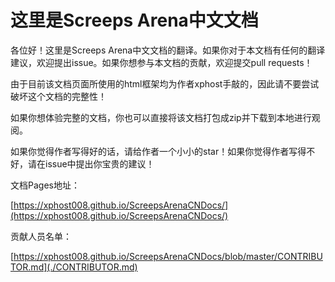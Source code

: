 # 这里是Screeps Arena中文文档

各位好！这里是Screeps Arena中文文档的翻译。如果你对于本文档有任何的翻译建议，欢迎提出issue。如果你想参与本文档的贡献，欢迎提交pull requests！

由于目前该文档页面所使用的html框架均为作者xphost手敲的，因此请不要尝试破坏这个文档的完整性！

如果你想体验完整的文档，你也可以直接将该文档打包成zip并下载到本地进行观阅。

如果你觉得作者写得好的话，请给作者一个小小的star！如果你觉得作者写得不好，请在issue中提出你宝贵的建议！

文档Pages地址：

[https://xphost008.github.io/ScreepsArenaCNDocs/](https://xphost008.github.io/ScreepsArenaCNDocs/)

贡献人员名单：

[https://xphost008.github.io/ScreepsArenaCNDocs/blob/master/CONTRIBUTOR.md](./CONTRIBUTOR.md)
